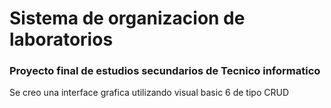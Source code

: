 # Sistema de organizacion de laboratorios

### Proyecto final de estudios secundarios de Tecnico informatico

Se creo una interface grafica utilizando visual basic 6 de tipo CRUD

